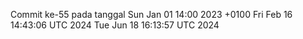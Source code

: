 Commit ke-55 pada tanggal Sun Jan 01 14:00 2023 +0100
Fri Feb 16 14:43:06 UTC 2024
Tue Jun 18 16:13:57 UTC 2024
